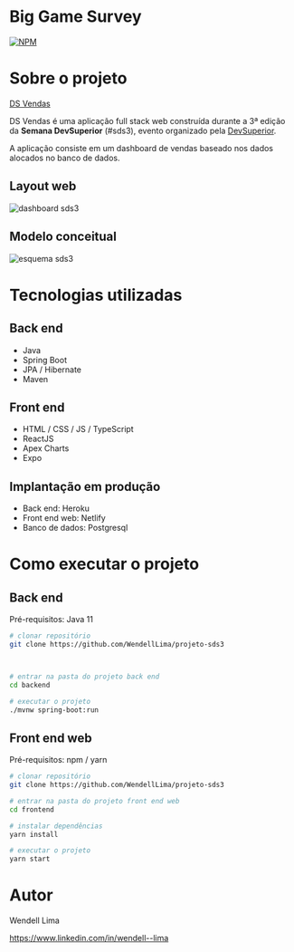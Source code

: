 # Big Game Survey 
[![NPM](https://img.shields.io/npm/l/react)](https://github.com/WendellLima/projeto-sds3/blob/master/LICENSE) 



# Sobre o projeto

[DS Vendas](https://609714a3ed0a23000759e031--wendelllima-dsvendas.netlify.app "Site")

DS Vendas é uma aplicação full stack web construída durante a 3ª edição da **Semana DevSuperior** (#sds3), evento organizado pela [DevSuperior](https://devsuperior.com "Site da DevSuperior").

A aplicação consiste em um dashboard de vendas baseado nos dados alocados no banco de dados.



## Layout web
![dashboard sds3](https://user-images.githubusercontent.com/43830716/129507372-0c6f4fb0-6461-4697-a1e1-b3f2c8015d64.PNG)

## Modelo conceitual

![esquema sds3](https://user-images.githubusercontent.com/43830716/129507309-291b91ea-d64e-45ec-a88a-a8b5ef4f3a2a.PNG)


# Tecnologias utilizadas
## Back end
- Java
- Spring Boot
- JPA / Hibernate
- Maven
## Front end
- HTML / CSS / JS / TypeScript
- ReactJS
- Apex Charts
- Expo
## Implantação em produção
- Back end: Heroku
- Front end web: Netlify
- Banco de dados: Postgresql

# Como executar o projeto

## Back end
Pré-requisitos: Java 11

```bash
# clonar repositório
git clone https://github.com/WendellLima/projeto-sds3



# entrar na pasta do projeto back end
cd backend

# executar o projeto
./mvnw spring-boot:run
```

## Front end web
Pré-requisitos: npm / yarn

```bash
# clonar repositório
git clone https://github.com/WendellLima/projeto-sds3

# entrar na pasta do projeto front end web
cd frontend

# instalar dependências
yarn install

# executar o projeto
yarn start
```

# Autor

Wendell Lima

https://www.linkedin.com/in/wendell--lima

